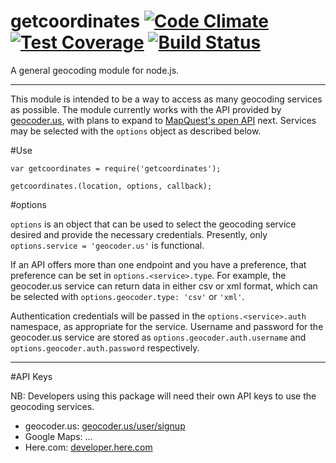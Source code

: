 getcoordinates [![Code Climate](https://codeclimate.com/github/arneheggestad/getcoordinates/badges/gpa.svg)](https://codeclimate.com/github/arneheggestad/getcoordinates) [![Test Coverage](https://codeclimate.com/github/arneheggestad/getcoordinates/badges/coverage.svg)](https://codeclimate.com/github/arneheggestad/getcoordinates) [![Build Status](https://travis-ci.org/arneheggestad/getcoordinates.svg?branch=master)](https://travis-ci.org/arneheggestad/getcoordinates)
=====


A general geocoding module for node.js.

-----

This module is intended to be a way to access as many geocoding services as possible. The module currently works with the API provided by [geocoder.us](http://geocoder.us), with plans to expand to [MapQuest's open API](http://www.mapquestapi.com/geocoding/) next. Services may be selected with the `options` object as described below.

#Use

```
var getcoordinates = require('getcoordinates');

getcoordinates.(location, options, callback);
```

#options

`options` is an object that can be used to select the geocoding service desired and provide the necessary credentials. Presently, only `options.service = 'geocoder.us'` is functional.

If an API offers more than one endpoint and you have a preference, that preference can be set in `options.<service>.type`. For example, the geocoder.us service can return data in either csv or xml format, which can be selected with `options.geocoder.type: 'csv'` or `'xml'`.

Authentication credentials will be passed in the `options.<service>.auth` namespace, as appropriate for the service. Username and password for the geocoder.us service are stored as `options.geocoder.auth.username` and `options.geocoder.auth.password` respectively.

-----
#API Keys

NB: Developers using this package will need their own API keys to use the geocoding services.

* geocoder.us: [geocoder.us/user/signup](http://geocoder.us/user/signup)
* Google Maps: ...
* Here.com: [developer.here.com](http://developer.here.com)

